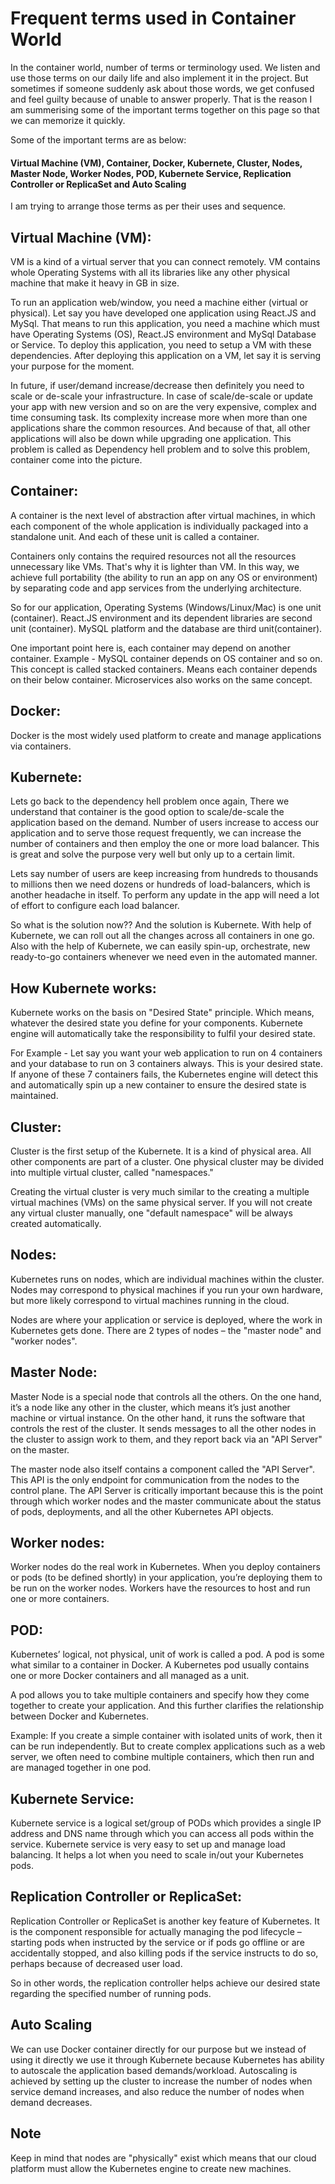 # Frequent terms used in Container World

In the container world, number of terms or terminology used. We listen and use those terms on our daily life and also implement it in the project. But sometimes if someone suddenly ask about those words, we get confused and feel guilty because of unable to answer properly. That is the reason I am summerising some of the important terms together on this page so that we can memorize it quickly. 

Some of the important terms are as below:

#### Virtual Machine (VM), Container, Docker, Kubernete, Cluster, Nodes, Master Node, Worker Nodes, POD, Kubernete Service, Replication Controller or ReplicaSet and Auto Scaling

I am trying to arrange those terms as per their uses and sequence. 

## Virtual Machine (VM):

VM is a kind of a virtual server that you can connect remotely. VM contains whole Operating Systems with all its libraries like any other physical machine that make it heavy in GB in size.

To run an application web/window, you need a machine either (virtual or physical). Let say you have developed one application using React.JS and MySql. That means to run this application, you need a machine which must have Operating Systems (OS), React.JS environment and MySql Database or Service. To deploy this application, you need to setup a VM with these dependencies. After deploying this application on a VM, let say it is serving your purpose for the moment.

In future, if user/demand increase/decrease then definitely you need to scale or de-scale your infrastructure. In case of scale/de-scale or update your app with new version and so on are the very expensive, complex and time consuming task. Its complexity increase more when more than one applications share the common resources. And because of that, all other applications will also be down while upgrading one application. This problem is called as Dependency hell problem and to solve this problem, container come into the picture.

## Container:
A container is the next level of abstraction after virtual machines, in which each component of the whole application is individually packaged into a standalone unit. And each of these unit is called a container.

Containers only contains the required resources not all the resources unnecessary like VMs. That's why it is lighter than VM. In this way, we achieve full portability (the ability to run an app on any OS or environment) by separating code and app services from the underlying architecture.

So for our application, Operating Systems (Windows/Linux/Mac) is one unit (container). React.JS environment and its dependent libraries are second unit (container). MySQL platform and the database are third unit(container).

One important point here is, each container may depend on another container. Example - MySQL container depends on OS container and so on. This concept is called stacked containers. Means each container depends on their below container. Microservices also works on the same concept.

## Docker:
Docker is the most widely used platform to create and manage applications via containers.

## Kubernete:
Lets go back to the dependency hell problem once again, There we understand that container is the good option to scale/de-scale the application based on the demand. Number of users increase to access our application and to serve those request frequently, we can increase the number of containers and then employ the one or more load balancer. This is great and solve the purpose very well but only up to a certain limit.

Lets say number of users are keep increasing from hundreds to thousands to millions then we need dozens or hundreds of load-balancers, which is another headache in itself. To perform any update in the app will need a lot of effort to configure each load balancer.

So what is the solution now?? And the solution is Kubernete. With help of Kubernete, we can roll out all the changes across all containers in one go. Also with the help of Kubernete, we can easily spin-up, orchestrate, new ready-to-go containers whenever we need even in the automated manner.

## How Kubernete works:
Kubernete works on the basis on "Desired State" principle. Which means, whatever the desired state you define for your components. Kubernete engine will automatically take the responsibility to fulfil your desired state. 

For Example - Let say you want your web application to run on 4 containers and your database to run on 3 containers always. This is your desired state. If anyone of these 7 containers fails, the Kubernetes engine will detect this and automatically spin up a new container to ensure the desired state is maintained.

## Cluster:
Cluster is the first setup of the Kubernete. It is a kind of physical area. All other components are part of a cluster. One physical cluster may be divided into multiple virtual cluster, called "namespaces."

Creating the virtual cluster is very much similar to the creating a multiple virtual machines (VMs) on the same physical server. If you will not create any virtual cluster manually, one "default namespace" will be always created automatically.

## Nodes:
Kubernetes runs on nodes, which are individual machines within the cluster. Nodes may correspond to physical machines if you run your own hardware, but more likely correspond to virtual machines running in the cloud.

Nodes are where your application or service is deployed, where the work in Kubernetes gets done. There are 2 types of nodes – the "master node" and "worker nodes".

## Master Node:
Master Node is a special node that controls all the others. On the one hand, it’s a node like any other in the cluster, which means it’s just another machine or virtual instance. On the other hand, it runs the software that controls the rest of the cluster. It sends messages to all the other nodes in the cluster to assign work to them, and they report back via an "API Server" on the master.

The master node also itself contains a component called the "API Server". This API is the only endpoint for communication from the nodes to the control plane. The API Server is critically important because this is the point through which worker nodes and the master communicate about the status of pods, deployments, and all the other Kubernetes API objects.

## Worker nodes:
Worker nodes do the real work in Kubernetes. When you deploy containers or pods (to be defined shortly) in your application, you’re deploying them to be run on the worker nodes. Workers have the resources to host and run one or more containers.

## POD:
Kubernetes’ logical, not physical, unit of work is called a pod. A pod is some what similar to a container in Docker. A Kubernetes pod usually contains one or more Docker containers and all managed as a unit.

A pod allows you to take multiple containers and specify how they come together to create your application. And this further clarifies the relationship between Docker and Kubernetes.

Example: If you create a simple container with isolated units of work, then it can be run independently. But to create complex applications such as a web server, we often need to combine multiple containers, which then run and are managed together in one pod.

## Kubernete Service:
Kubernete service is a logical set/group of PODs which provides a single IP address and DNS name through which you can access all pods within the service. Kubernete service is very easy to set up and manage load balancing. It helps a lot when you need to scale in/out your Kubernetes pods.

## Replication Controller or ReplicaSet:
Replication Controller or ReplicaSet is another key feature of Kubernetes. It is the component responsible for actually managing the pod lifecycle – starting pods when instructed by the service or if pods go offline or are accidentally stopped, and also killing pods if the service instructs to do so, perhaps because of decreased user load.

So in other words, the replication controller helps achieve our desired state regarding the specified number of running pods.

## Auto Scaling
We can use Docker container directly for our purpose but we instead of using it directly we use it through Kubernete because Kubernetes has ability to autoscale the application based demands/workload. Autoscaling is achieved by setting up the cluster to increase the number of nodes when service demand increases, and also reduce the number of nodes when demand decreases.

## Note
Keep in mind that nodes are "physically" exist which means that our cloud platform must allow the Kubernetes engine to create new machines.

